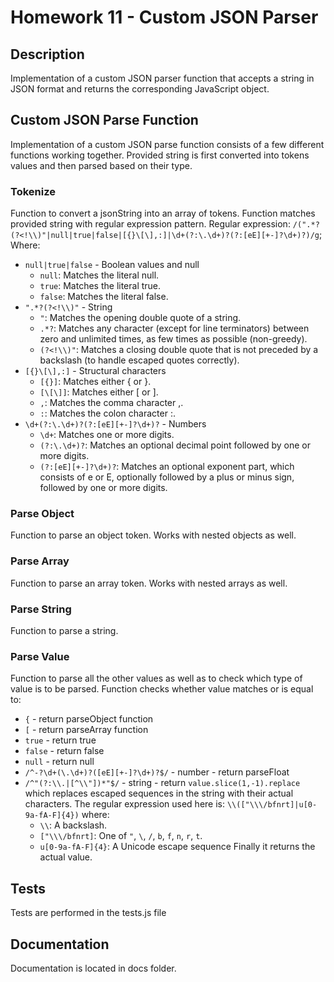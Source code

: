 # Homework 11 - Custom JSON Parser

## Description
Implementation of a custom JSON parser function that accepts a string in JSON format and returns the corresponding JavaScript object.

## Custom JSON Parse Function
Implementation of a custom JSON parse function consists of a few different functions working together. Provided string is first converted into tokens values and then parsed based on their type.

### Tokenize 
Function to convert a jsonString into an array of tokens. Function matches provided string with regular expression pattern.
Regular expression: `/(".*?(?<!\\)"|null|true|false|[{}\[\],:]|\d+(?:\.\d+)?(?:[eE][+-]?\d+)?)/g`;
Where: 
- `null|true|false` - Boolean values and null
    * `null`: Matches the literal null.
    * `true`: Matches the literal true.
    * `false`: Matches the literal false.
- `".*?(?<!\\)"` - String
    * `"`: Matches the opening double quote of a string.
    * `.*?`: Matches any character (except for line terminators) between zero and unlimited times, as few times as possible (non-greedy).
    * `(?<!\\)"`: Matches a closing double quote that is not preceded by a backslash (to handle escaped quotes correctly).
- `[{}\[\],:]` - Structural characters 
    * `[{}]`: Matches either { or }.
    * `[\[\]]`: Matches either [ or ].
    * `,`: Matches the comma character ,.
    * `:`: Matches the colon character :.
- `\d+(?:\.\d+)?(?:[eE][+-]?\d+)?` - Numbers
    * `\d+`: Matches one or more digits.
    * `(?:\.\d+)?`: Matches an optional decimal point followed by one or more digits.
    * `(?:[eE][+-]?\d+)?`: Matches an optional exponent part, which consists of e or E, optionally followed by a plus or minus sign, followed by one or more digits.

### Parse Object
Function to parse an object token. Works with nested objects as well.

### Parse Array
Function to parse an array token. Works with nested arrays as well.

### Parse String
Function to parse a string.

### Parse Value
Function to parse all the other values as well as to check which type of value is to be parsed.
Function checks whether value matches or is equal to: 
- `{` - return parseObject function
- `[` - return parseArray function
- `true` - return true
- `false` - return false
- `null` - return null
- `/^-?\d+(\.\d+)?([eE][+-]?\d+)?$/` - number - return parseFloat
- `/^"(?:\\.|[^\\"])*"$/` - string - return `value.slice(1,-1).replace` which replaces escaped sequences in the string with their actual characters. The regular expression used here is: `\\(["\\\/bfnrt]|u[0-9a-fA-F]{4})` where:
    * `\\`: A backslash.
    * `["\\\/bfnrt]`: One of `"`, `\`, `/`, `b`, `f`, `n`, `r`, `t`.
    * `u[0-9a-fA-F]{4}`: A Unicode escape sequence
Finally it returns the actual value.

## Tests
Tests are performed in the tests.js file

## Documentation
Documentation is located in docs folder.
